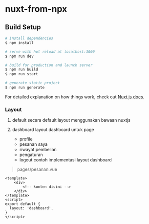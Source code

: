 # nuxt-from-npx

## Build Setup

```bash
# install dependencies
$ npm install

# serve with hot reload at localhost:3000
$ npm run dev

# build for production and launch server
$ npm run build
$ npm run start

# generate static project
$ npm run generate
```

For detailed explanation on how things work, check out [Nuxt.js docs](https://nuxtjs.org).

### Layout
1. default
    secara default layout menggunakan bawaan nuxtjs

2. dashboard
    layout dashboard untuk page
    - profile
    - pesanan saya
    - riwayat pembelian
    - pengaturan
    - logout
contoh implementasi layout dashboard
> pages/pesanan.vue
```
<template>
    <div>
        <!-- konten disini -->
    </div>
</template>
<script>
export default {
  layout: 'dashboard',
}
</script>
```